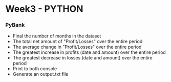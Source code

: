 # Week3 - PYTHON

### PyBank
- Final the number of months in the dataset 
- The total net amount of "Profit/Losses" over the entire period
- The average change in "Profit/Losses" over the entire period
- The greatest increase in profits (date and amount) over the entire period
- The greatest decrease in losses (date and amount) over the entire period
- Print to both console 
- Generate an output.txt file 